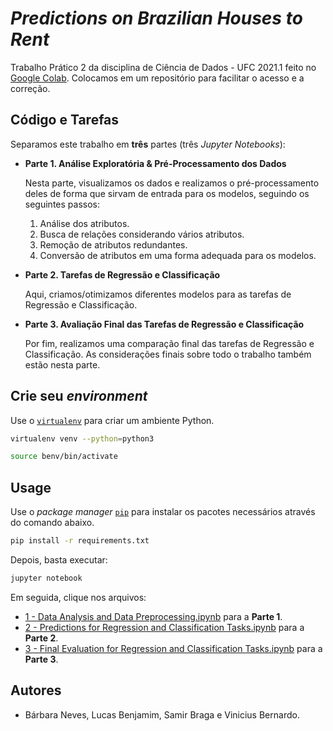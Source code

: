 # *Predictions on Brazilian Houses to Rent*

Trabalho Prático 2 da disciplina de Ciência de Dados - UFC 2021.1 feito no [Google Colab](https://research.google.com/colaboratory/faq.html). Colocamos em um repositório para facilitar o acesso e a correção.

## Código e Tarefas

Separamos este trabalho em **três** partes (três *Jupyter Notebooks*):

- **Parte 1. Análise Exploratória & Pré-Processamento dos Dados**

  Nesta parte, visualizamos os dados e realizamos o pré-processamento deles de forma que sirvam de entrada para os modelos, seguindo os seguintes passos:
  1. Análise dos atributos.
  2. Busca de relações considerando vários atributos.
  3. Remoção de atributos redundantes.
  4. Conversão de atributos em uma forma adequada para os modelos.

- **Parte 2. Tarefas de Regressão e Classificação**

  Aqui, criamos/otimizamos diferentes modelos para as tarefas de Regressão e Classificação. 

- **Parte 3. Avaliação Final das Tarefas de Regressão e Classificação**

  Por fim, realizamos uma comparação final das tarefas de Regressão e Classificação. As considerações finais sobre todo o trabalho também estão nesta parte.

## Crie seu *environment*

Use o [`virtualenv`](https://virtualenv.pypa.io/en/latest/) para criar um ambiente Python.

```bash
virtualenv venv --python=python3

source benv/bin/activate
```

## Usage

Use o *package manager* [`pip`](https://pip.pypa.io/en/stable/) para instalar os pacotes necessários através do comando abaixo.

```bash
pip install -r requirements.txt
```

Depois, basta executar: 

```bash
jupyter notebook
```
Em seguida, clique nos arquivos:
- [1 - Data Analysis and Data Preprocessing.ipynb](https://github.com/bgvinicius/PredictionsOnBrazilianHousesToRent/blob/main/1%20-%20Data%20Analysis%20and%20Data%20Preprocessing.ipynb) para a **Parte 1**.
- [2 - Predictions for Regression and Classification Tasks.ipynb](https://github.com/bgvinicius/PredictionsOnBrazilianHousesToRent/blob/main/2%20-%20Predictions%20for%20Regression%20and%20Classification%20Tasks.ipynb) para a **Parte 2**.
- [3 - Final Evaluation for Regression and Classification Tasks.ipynb](https://github.com/bgvinicius/PredictionsOnBrazilianHousesToRent/blob/main/3%20-%20Final%20Evaluation%20for%20Regression%20and%20Classification%20Tasks.ipynb) para a **Parte 3**.

## Autores

- Bárbara Neves, Lucas Benjamim, Samir Braga e Vinicius Bernardo.



